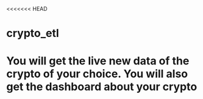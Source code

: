 <<<<<<< HEAD
# crypto_etl
You will get the live new data of the crypto of your choice.
You will also get the dashboard about your crypto
=======
